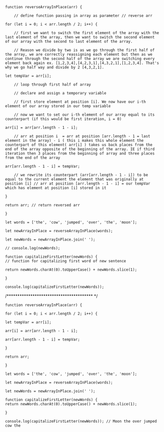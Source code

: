     function reverseArrayInPlace(arr) {

        // define function passing in array as parameter // reverse arr

    for (let i = 0; i < arr.length / 2; i++) {

        // first we want to switch the first element of the array with the last element of the array, then we want to switch the second element of our array with the second to last element of the array.

        // Reason we divide by two is as we go through the first half of the array, we are correctly reassigning each element but then as we continue through the second half of the array we are switching every element back again ex. [1,2,3,4],[4,2,3,1],[4,3,2,1],[1,2,3,4]. That's why we go half way and divide by 2 [4,3,2,1].

    let tempVar = arr[i];

        // loop through first half of array

        // declare and assign a temporary variable

        // first store element at position [i]. We now have our i-th element of our array stored in our temp variable

        // now we want to set our i-th element of our array equal to its counterpart (if this would be first iteration, i = 0)

    arr[i] = arr[arr.length - 1 - i];

        // arr at position i  = arr at position [arr.length - 1 = last element in the array) - i ( this i makes this whole element the counterpart of this element( arr[i] ) takes us back places from the end of the array opposite of the beginning of the array. IE if third iteration then 3 places from the beginning of array and three places from the end of the array

    arr[arr.length - 1 - i] = tempVar;

        // we rewrite its counterpart (arr[arr.length - 1 - i]) to be equal to the current element the element that was originally at position [i] // arr at position [arr.length - 1 - i] = our tempVar which has element at position [i] stored in it

    }

    return arr; // return reversed arr

    }

    let words = ['the', 'cow', 'jumped', 'over', 'the', 'moon'];

    let newArrayInPlace = reverseArrayInPlace(words);

    let newWords = newArrayInPlace.join(' ');

    // console.log(newWords);

    function capitalizeFirstLetter(newWords) {
    // function for capitalizing first word of new sentence

    return newWords.charAt(0).toUpperCase() + newWords.slice(1);

    }

    console.log(capitalizeFirstLetter(newWords));

  /**************************************** */

    function reverseArrayInPlace(arr) {

    for (let i = 0; i < arr.length / 2; i++) {

    let tempVar = arr[i];

    arr[i] = arr[arr.length - 1 - i];

    arr[arr.length - 1 - i] = tempVar;

    }

    return arr;

    }

    let words = ['the', 'cow', 'jumped', 'over', 'the', 'moon'];

    let newArrayInPlace = reverseArrayInPlace(words);

    let newWords = newArrayInPlace.join(' ');

    function capitalizeFirstLetter(newWords) {
    return newWords.charAt(0).toUpperCase() + newWords.slice(1);

    }

    console.log(capitalizeFirstLetter(newWords)); // Moon the over jumped cow the
